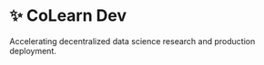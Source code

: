 # :sparkles: CoLearn Dev 
Accelerating decentralized data science research and production deployment.
